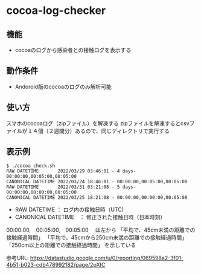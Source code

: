 # cocoa-log-checker

## 機能

* cocoaのログから感染者との接触ログを表示する

## 動作条件

* Andoroid版のcocoaのログのみ解析可能

## 使い方

スマホのcocoaログ（zipファイル）を解凍する
zipファイルを解凍するとcsvファイルが１４個（２週間分）あるので、同じディレクトリで実行する

## 表示例
```
$ ./cocoa_check.sh
RAW DATETIME       2022/03/29 03:46:01 - 4 days- 00:00:00,00:05:00,00:05:00
CANONICAL DATETIME 2022/03/24 18:46:01 - 00:00:00,00:05:00,00:05:00
RAW DATETIME       2022/03/31 03:21:08 - 5 days- 00:00:00,00:00:00,00:05:00
CANONICAL DATETIME 2022/03/25 18:21:08 - 00:00:00,00:00:00,00:05:00
```
* RAW DATETIME ： ログ内の接触日時（UTC)
* CANONICAL DATETIME　： 修正された接触日時（日本時刻）

00:00:00,　00:05:00,　00:05:00　
は左から
「平均で、45cm未満の距離での接触経過時間」
「平均で、45cmから250cm未満の距離での接触経過時間」
「250cm以上の距離での接触経過時間」
を示している

参考URL:
https://datastudio.google.com/u/0/reporting/069598a2-3f01-4b51-b023-cdb478992182/page/2pXIC
